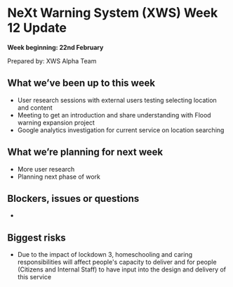 # NeXt Warning System (XWS) Week 12 Update
**Week beginning: 22nd February** 

Prepared by: XWS Alpha Team

## What we’ve been up to this week

* User research sessions with external users testing selecting location and content
* Meeting to get an introduction and share understanding with Flood warning expansion project
* Google analytics investigation for current service on location searching

## What we’re planning for next week

* More user research
* Planning next phase of work

## Blockers, issues or questions

* 

## Biggest risks

* Due to the impact of lockdown 3, homeschooling and caring responsibilities will affect people's capacity to deliver and for people (Citizens and Internal Staff) to have input into the design and delivery of this service

